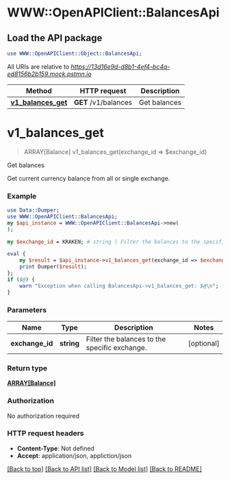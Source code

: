 # WWW::OpenAPIClient::BalancesApi

## Load the API package
```perl
use WWW::OpenAPIClient::Object::BalancesApi;
```

All URIs are relative to *https://13d16e9d-d8b1-4ef4-bc4a-ed8156b2b159.mock.pstmn.io*

Method | HTTP request | Description
------------- | ------------- | -------------
[**v1_balances_get**](BalancesApi.md#v1_balances_get) | **GET** /v1/balances | Get balances


# **v1_balances_get**
> ARRAY[Balance] v1_balances_get(exchange_id => $exchange_id)

Get balances

Get current currency balance from all or single exchange.

### Example 
```perl
use Data::Dumper;
use WWW::OpenAPIClient::BalancesApi;
my $api_instance = WWW::OpenAPIClient::BalancesApi->new(
);

my $exchange_id = KRAKEN; # string | Filter the balances to the specific exchange.

eval { 
    my $result = $api_instance->v1_balances_get(exchange_id => $exchange_id);
    print Dumper($result);
};
if ($@) {
    warn "Exception when calling BalancesApi->v1_balances_get: $@\n";
}
```

### Parameters

Name | Type | Description  | Notes
------------- | ------------- | ------------- | -------------
 **exchange_id** | **string**| Filter the balances to the specific exchange. | [optional] 

### Return type

[**ARRAY[Balance]**](Balance.md)

### Authorization

No authorization required

### HTTP request headers

 - **Content-Type**: Not defined
 - **Accept**: application/json, appliction/json

[[Back to top]](#) [[Back to API list]](../README.md#documentation-for-api-endpoints) [[Back to Model list]](../README.md#documentation-for-models) [[Back to README]](../README.md)

